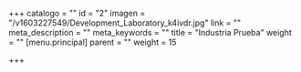 +++
catalogo = ""
id = "2"
imagen = "/v1603227549/Development_Laboratory_k4ivdr.jpg"
link = ""
meta_description = ""
meta_keywords = ""
title = "Industria Prueba"
weight = ""
[menu.principal]
parent = ""
weight = 15

+++

